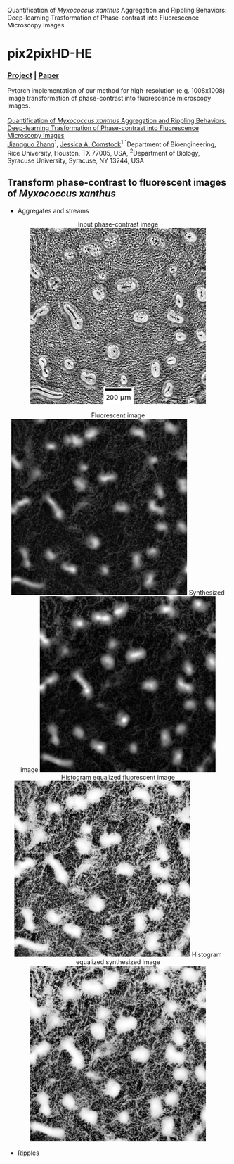 Quantification of *Myxococcus xanthus* Aggregation and Rippling Behaviors: Deep-learning Trasformation of Phase-contrast into Fluorescence Microscopy Images

# pix2pixHD-HE
### [Project](https://github.com/IgoshinLab/pix2pixHD-HE/) | [Paper]() <br>
Pytorch implementation of our method for high-resolution (e.g. 1008x1008) image transformation of phase-contrast into fluorescence microscopy images. <br><br>
[Quantification of *Myxococcus xanthus* Aggregation and Rippling Behaviors: Deep-learning Trasformation of Phase-contrast into Fluorescence Microscopy Images](https://github.com/IgoshinLab/pix2pixHD-HE/)  
 [Jiangguo Zhang](https://JiangguoZhang.github.io/)<sup>1</sup>, [Jessica A. Comstock]()<sup>1</sup>
 <sup>1</sup>Department of Bioengineering, Rice University, Houston, TX 77005, USA, <sup>2</sup>Department of Biology, Syracuse University, Syracuse, NY 13244, USA  

## Transform phase-contrast to fluorescent images of *Myxococcus xanthus*
- Aggregates and streams
<p align='center'>
  Input phase-contrast image
  <img src='imgs/aggregate/4g.png' width='400'/>
</p>
<p align='center'>
  Fluorescent image
  <img src='imgs/aggregate/4a.png' width='400'/>
  Synthesized image
  <img src='imgs/aggregate/4b.png' width='400'/>
  Histogram equalized fluorescent image
  <img src='imgs/aggregate/4d.png' width='400'/>
  Histogram equalized synthesized image
  <img src='imgs/aggregate/4e.png' width='400'/>
</p>

- Ripples

